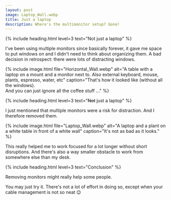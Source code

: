 ```yaml
---
layout: post
image: Laptop_Wall.webp
title: Just a laptop
description: Where's the multimonitor setup? Gone!
---
```


{% include heading.html level=3 text="Not just a laptop" %}

I've been using multiple monitors since basically forever, it gave me space to put windows on and I didn't need to think about organizing them. A bad decision in retrospect: there were lots of distracting windows.

{% include image.html file="Horizontal_Wall.webp" alt="A table with a laptop on a mount and a monitor next to. Also external keyboard, mouse, plants, espresso, water, etc" caption="That's how it looked like (without all the windows).<br>And you can just ignore all the coffee stuff …" %}

{% include heading.html level=3 text="<del>Not</del> just a laptop" %}

I just mentioned that multiple monitors were a risk for distraction. And I therefore removed them.

{% include image.html file="Laptop_Wall.webp" alt="A laptop and a plant on a white table in front of a white wall" caption="It's not as bad as it looks." %}

This really helped me to work focused for a lot longer without short disruptions. And there's also a way smaller obstacle to work from somewhere else than my desk.

{% include heading.html level=3 text="Conclusion" %}

Removing monitors might really help some people.

You may just try it. There's not a lot of effort in doing so, except when your cable management is not so neat 😉
